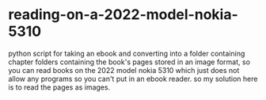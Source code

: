 # reading-on-a-2022-model-nokia-5310
python script for taking an ebook and converting into a folder containing chapter folders containing the book's pages stored in an image format, so you can read books on the 2022 model nokia 5310 which just does not allow any programs so you can't put in an ebook reader. so my solution here is to read the pages as images.
